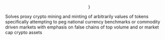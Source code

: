 
                                         }
Solves proxy crypto mining and minting of arbitrarily values of tokens specifically attempting to peg national currency benchmarks or commodity driven markets with emphasis on false chains of top volume and or market cap crypto assets
